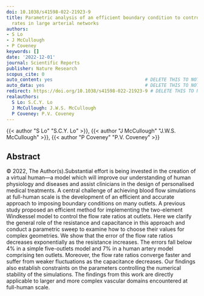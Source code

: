 ```yaml
---
doi: 10.1038/s41598-022-21923-9
title: Parametric analysis of an efficient boundary condition to control outlet flow
  rates in large arterial networks
authors:
- S Lo
- J McCullough
- P Coveney
keywords: []
date: '2022-12-01'
journal: Scientific Reports
publisher: Nature Research
scopus_cite: 0
auto_content: yes                                  # DELETE THIS TO NOT AUTO GENERATE CONTENT
auto_data: yes                                     # DELETE THIS TO NOT AUTO GENERATE METADATA
redirect: https://doi.org/10.1038/s41598-022-21923-9 # DELETE THIS TO NOT REDIRECT
realauthors:
  S Lo: S.C.Y. Lo
  J McCullough: J.W.S. McCullough
  P Coveney: P.V. Coveney
---
```

{{< author "S Lo" "S.C.Y. Lo" >}}, {{< author "J McCullough" "J.W.S. McCullough" >}}, {{< author "P Coveney" "P.V. Coveney" >}}

## Abstract
© 2022, The Author(s).Substantial effort is being invested in the creation of a virtual human—a model which will improve our understanding of human physiology and diseases and assist clinicians in the design of personalised medical treatments. A central challenge of achieving blood flow simulations at full-human scale is the development of an efficient and accurate approach to imposing boundary conditions on many outlets. A previous study proposed an efficient method for implementing the two-element Windkessel model to control the flow rate ratios at outlets. Here we clarify the general role of the resistance and capacitance in this approach and conduct a parametric sweep to examine how to choose their values for complex geometries. We show that the error of the flow rate ratios decreases exponentially as the resistance increases. The errors fall below 4% in a simple five-outlets model and 7% in a human artery model comprising ten outlets. Moreover, the flow rate ratios converge faster and suffer from weaker fluctuations as the capacitance decreases. Our findings also establish constraints on the parameters controlling the numerical stability of the simulations. The findings from this work are directly applicable to larger and more complex vascular domains encountered at full-human scale.

